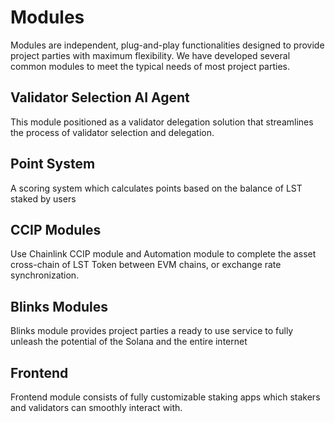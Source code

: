 # Modules

Modules are independent, plug-and-play functionalities designed to provide project parties with maximum flexibility. We have developed several common modules to meet the typical needs of most project parties.

## Validator Selection AI Agent
This module positioned as a validator delegation solution that streamlines the process of validator selection and delegation.

## Point System
A scoring system which calculates points based on the balance of LST staked by users

## CCIP Modules
Use Chainlink CCIP module and Automation module to complete the asset cross-chain of LST Token between EVM chains, or exchange rate synchronization.

## Blinks Modules
Blinks module provides project parties a ready to use service to fully unleash the potential of the Solana and the entire internet

## Frontend
Frontend module consists of fully customizable staking apps which stakers and validators can smoothly interact with.
